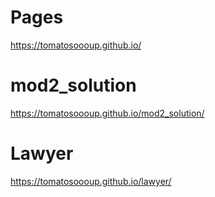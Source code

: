 # Pages
https://tomatosoooup.github.io/
# mod2_solution

https://tomatosoooup.github.io/mod2_solution/ 


# Lawyer
https://tomatosoooup.github.io/lawyer/



